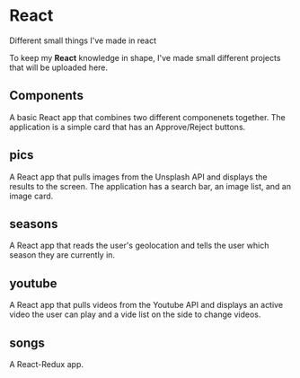 # React
Different small things I've made in react

To keep my **React** knowledge in shape, I've made small different projects that will be uploaded here.

## Components
A basic React app that combines two different componenets together. 
The application is a simple card that has an Approve/Reject buttons.

## pics
A React app that pulls images from the Unsplash API and displays the results to the screen.
The application has a search bar, an image list, and an image card.

## seasons
A React app that reads the user's geolocation and tells the user which season they are currently in.

## youtube
A React app that pulls videos from the Youtube API and displays an active video the user can play and a vide list on the side to change videos.

## songs
A React-Redux app.

